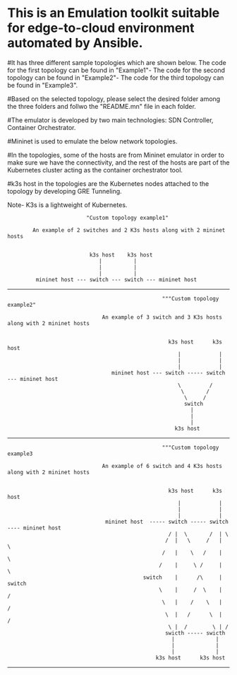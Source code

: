 # This is an Emulation toolkit suitable for edge-to-cloud environment automated by Ansible.

#It has three different sample topologies which are shown below. The code for the first topology can be found in "Example1"- The code for the second topology can be found in "Example2"- The code for the third topology can be found in "Example3".

#Based on the selected topology, please select the desired folder among the three folders and follwo the "README.mn" file in each folder.

#The emulator is developed by two main technologies: SDN Controller, Container Orchestrator.

#Mininet is used to emulate the below network topologies.

#In the topologies, some of the hosts are from Mininet emulator in order to make sure we have the connectivity, and the rest of the hosts are part of the Kubernetes cluster acting as the container orchestrator tool.

#k3s host in the topologies are the Kubernetes nodes attached to the topology by developing GRE Tunneling. 

Note- K3s is a lightweight of Kubernetes.



                             "Custom topology example1"

            An example of 2 switches and 2 K3s hosts along with 2 mininet hosts
                                  

                              k3s host    k3s host
                                 |          |
                                 |          |
                                 |          |
             mininet host --- switch --- switch --- mininet host


-----------------------------------------------------------------------------------------------------------------

                                
                                                     """Custom topology example2"

                                  An example of 3 switch and 3 K3s hosts along with 2 mininet hosts


                                                       k3s host      k3s host
                                                          |            |
                                                          |            |
                                                          |            |
                                     mininet host --- switch ----- switch --- mininet host
                                                          \         /
                                                           \       /
                                                            \     /
                                                            switch
                                                              |
                                                              |
                                                              |
                                                         k3s host


 -----------------------------------------------------------------------------------------------------------------


                                                     """Custom topology example3

                                  An example of 6 switch and 4 K3s hosts along with 2 mininet hosts
                          

                                                       k3s host      k3s host
                                                          |            |
                                                          |            |
                                                          |            |
                                   mininet host  ----- switch ----- switch ---- mininet host
                                                       / |  \       /  | \
                                                      /  |   \     /   |  \
                                                     /   |    \   /    |   \
                                                    /    |     \ /     |    \
                                               switch    |      /\     |    switch
                                                    \    |     /  \    |    /
                                                     \   |    /    \   |   /
                                                      \  |   /      \  |  /
                                                       \ |  /        \ | /
                                                      swicth ----- swicth
                                                        |             |
                                                        |             |
                                                        |             |
                                                   k3s host      k3s host


 -----------------------------------------------------------------------------------------------------------------



 
